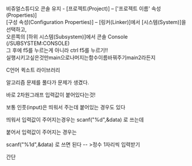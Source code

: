 비쥬얼스튜디오 콘솔 유지 - [프로젝트(Project)] – ['프로젝트 이름' 속성(Properties)]  
[구성 속성(Configuration Properties)] – [링커(Linker)]에서 [시스템(System)]을 선택하고,  
오른쪽의 [하위 시스템(Subsystem)]에서 콘솔 Console (/SUBSYSTEM:CONSOLE)  
그 후에 f5를 누르는게 아니라 ctrl f5를 누르기!!  
실행시키고싶은것만main으로나머지는함수이름바꿔주기main2라든지  

C언어 퀵소트 라이브러리

알고리즘 문제를 풀다가 문제가 생겼다.

바로 2차원그래프 입력값이 붙어있다는것!

보통 인풋(input)은 띄워서 주는데 붙어있는 경우도 있다

띄워서 입력값이 주어지는경우는 scanf("%d",&data)  로 쓰는데

붙어서 입력값이 주어지는 경우는

scanf("%1d",&data)    로 쓰면 된다 -- >정수 1자리씩 입력받기

간단
